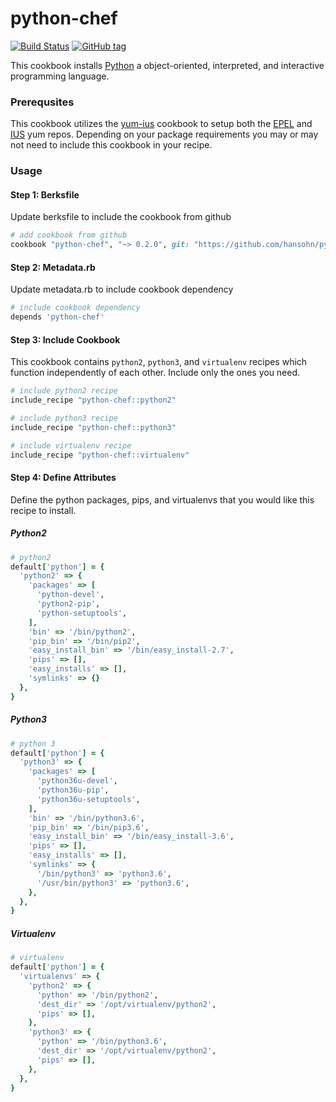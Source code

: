 # python-chef

[![Build Status](https://travis-ci.org/hansohn/python-chef.svg?branch=master)](https://travis-ci.org/hansohn/python-chef) [![GitHub tag](https://img.shields.io/github/tag/hansohn/python-chef.svg)](https://github.com/hansohn/python-chef)

This cookbook installs [Python](https://www.python.org/) a object-oriented, interpreted, and interactive programming language.

### Prerequsites

This cookbook utilizes the [yum-ius](https://supermarket.chef.io/cookbooks/yum-ius) cookbook to setup both the [EPEL](https://fedoraproject.org/wiki/EPEL) and [IUS](https://ius.io/) yum repos. Depending on your package requirements you may or may not need to include this cookbook in your recipe.

### Usage

#### Step 1: Berksfile

Update berksfile to include the cookbook from github

```ruby
# add cookbook from github
cookbook "python-chef", "~> 0.2.0", git: "https://github.com/hansohn/python-chef.git"
```

#### Step 2: Metadata.rb

Update metadata.rb to include cookbook dependency

```ruby
# include cookbook dependency
depends 'python-chef'
```

#### Step 3: Include Cookbook

This cookbook contains `python2`, `python3`, and `virtualenv` recipes which function independently of each other. Include only the ones you need.

```ruby
# include python2 recipe
include_recipe "python-chef::python2"

# include python3 recipe
include_recipe "python-chef::python3"

# include virtualenv recipe
include_recipe "python-chef::virtualenv"
```

#### Step 4: Define Attributes

Define the python packages, pips, and virtualenvs that you would like this recipe to install.

##### Python2

```ruby
# python2
default['python'] = {
  'python2' => {
    'packages' => [
      'python-devel',
      'python2-pip',
      'python-setuptools',
    ],
    'bin' => '/bin/python2',
    'pip_bin' => '/bin/pip2',
    'easy_install_bin' => '/bin/easy_install-2.7',
    'pips' => [],
    'easy_installs' => [],
    'symlinks' => {}
  },
}
```

##### Python3

```ruby
# python 3
default['python'] = {
  'python3' => {
    'packages' => [
      'python36u-devel',
      'python36u-pip',
      'python36u-setuptools',
    ],
    'bin' => '/bin/python3.6',
    'pip_bin' => '/bin/pip3.6',
    'easy_install_bin' => '/bin/easy_install-3.6',
    'pips' => [],
    'easy_installs' => [],
    'symlinks' => {
      '/bin/python3' => 'python3.6',
      '/usr/bin/python3' => 'python3.6',
    },
  },
}
```

##### Virtualenv

```ruby
# virtualenv
default['python'] = {
  'virtualenvs' => {
    'python2' => {
      'python' => '/bin/python2',
      'dest_dir' => '/opt/virtualenv/python2',
      'pips' => [],
    },
    'python3' => {
      'python' => '/bin/python3.6',
      'dest_dir' => '/opt/virtualenv/python2',
      'pips' => [],
    },
  },
}
```
